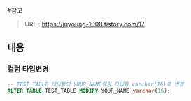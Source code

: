#참고
> URL : https://juyoung-1008.tistory.com/17 <br/>

## 내용
### 컬럼 타입변경
```sql
-- TEST_TABLE 테이블의 YOUR_NAME컬럼 타입을 varchar(16)로 변경
ALTER TABLE TEST_TABLE MODIFY YOUR_NAME varchar(16); 

```
